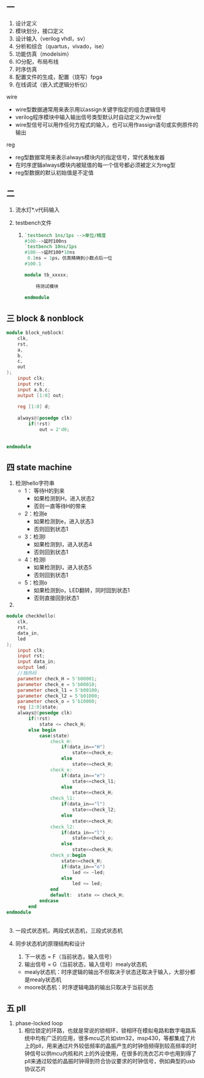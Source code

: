 ## 一

1. 设计定义
2. 模块划分，接口定义
3. 设计输入（verilog vhdl，sv）
4. 分析和综合（quartus，vivado，ise）
5. 功能仿真（modelsim）
6. IO分配，布局布线
7. 时序仿真
8. 配置文件的生成，配置（烧写）fpga
9. 在线调试（嵌入式逻辑分析仪）

wire

- wire型数据通常用来表示用以assign关键字指定的组合逻辑信号
- verilog程序模块中输入输出信号类型默认时自动定义为wire型
- wire型信号可以用作任何方程式的输入，也可以用作assign语句或实例原件的输出

reg

- reg型数据常用来表示always模块内的指定信号，常代表触发器
- 在时序逻辑always模块内被赋值的每一个信号都必须被定义为reg型
- reg型数据的默认初始值是不定值

## 二

1. 流水灯*.v代码输入

2. testbench文件

   1. ```verilog
      `testbench 1ns/1ps -->单位/精度
      #100-->延时100ns
      `testbench 10ns/1ps
      #100-->延时100*10ns
       0.1ns = 1ps，仿真精确到小数点后一位
      #100.1
      
      module tb_xxxxx;
          
          待测试模块
          
      endmodule  
      ```

## 三 block & nonblock

```verilog
module block_noblock(
    clk, 
    rst, 
    a,
    b,
    c,
    out
);
    input clk;
    input rst;
    input a,b,c;
    output [1:0] out;
    
    reg [1:0] d;
    
    always@(posedge clk)
        if(!rst)
            out = 2'd0;
    	
    
endmodule
```

## 四 state machine

1. 检测hello字符串
   - 1： 等待H的到来
     - 如果检测到H，进入状态2
     - 否则一直等待H的带来
   - 2：检测e
     - 如果检测到e，进入状态3
     - 否则回到状态1
   - 3：检测l
     - 如果检测到l，进入状态4
     - 否则回到状态1
   - 4：检测l
     - 如果检测到l，进入状态5
     - 否则回到状态1
   - 5：检测o
     - 如果检测到o，LED翻转，同时回到状态1
     - 否则直接回到状态1
2. 

```verilog
module checkhello(
	clk,
    rst,
    data_in,
    led
);
    input clk;
    input rst;
    input data_in;
    output led;
    //独热码
    parameter check_H = 5'b00001;
    parameter check_e = 5'b00010;
    parameter check_l1 = 5'b00100;
    parameter check_l2 = 5'b01000;
    parameter check_o = 5'b10000;
    reg [2:0]state;
    always@(posedge clk)
        if(!rst)
            state <= check_H;
    	else begin
            case(state)
                check_H:
                    if(data_in=="H") 
                    	state<=check_e;
                	else 
                        state<=check_H;
                check_e:
                    if(data_in=="e") 
                    	state<=check_l1;
                	else 
                        state<=check_H;
                check_l1:
                    if(data_in=="l") 
                    	state<=check_l2;
                	else 
                        state<=check_H;
                check_l2:
                    if(data_in=="l") 
                    	state<=check_o;
                	else 
                        state<=check_H;
                check_o:begin
                    state<=check_H;
                    if(data_in=="o")
                        led <= ~led;
                	else 
                        led <= led;
                end
                default:  state <= check_H;
            endcase 
        end
endmodule  
    
```

3. 一段式状态机，两段式状态机，三段式状态机



4. 同步状态机的原理结构和设计

   1. 下一状态 = F（当前状态，输入信号）
   2. 输出信号 = G（当前状态，输入信号）mealy状态机

   - mealy状态机：时序逻辑的输出不但取决于状态还取决于输入，大部分都是mealy状态机
   - moore状态机：时序逻辑电路的输出只取决于当前状态

## 五 pll

1. phase-locked loop
   1. 相位锁定的环路，也就是常说的锁相环，锁相环在模拟电路和数字电路系统中均有广泛的应用，很多mcu芯片如stm32，msp430，等都集成了片上的pll，用来通过片外较低频率的晶振产生的时钟倍频得到较高频率的时钟信号以供mcu内核和片上的外设使用，在很多的洗衣芯片中也用到得了pll来通过较低的晶振时钟得到符合协议要求的时钟信号，例如典型的usb协议芯片

